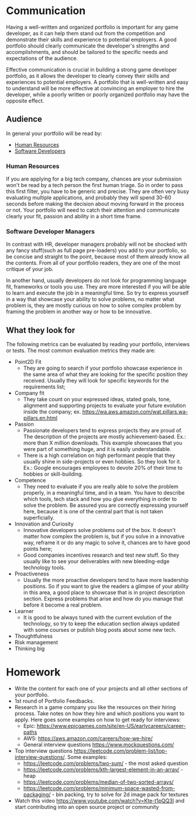 # Communication

Having a well-written and organized portfolio is important for any game developer, as it can help them stand out from the competition and demonstrate their skills and experience to potential employers. A good portfolio should clearly communicate the developer's strengths and accomplishments, and should be tailored to the specific needs and expectations of the audience.

Effective communication is crucial in building a strong game developer portfolio, as it allows the developer to clearly convey their skills and experiences to potential employers. A portfolio that is well-written and easy to understand will be more effective at convincing an employer to hire the developer, while a poorly written or poorly organized portfolio may have the opposite effect.

## Audience

In general your portfolio will be read by:

- [Human Resources](#human-resources)
- [Software Developers](#software-developers)

### Human Resources

If you are applying for a big tech company, chances are your submission won't be read by a tech person the first human triage. So in order to pass this first filter, you have to be generic and precise. They are often very busy evaluating multiple applications, and probably they will spend 30-60 seconds before making the decision about moving forward in the process or not. Your portfolio will need to catch their attention and communicate clearly your fit, passion and ability in a short time frame.

### Software Developer Managers

In contrast with HR, developer managers probably will not be shocked with any fancy stuff(such as full page pre-loaders) you add to your portfolio, so be concise and straight to the point, because most of them already know all the contents. From all of your portfolio readers, they are one of the most critique of your job.

In another hand, usually developers do not look for programming language fit, frameworks or tools you use. They are more interested if you will be able to learn and execute the job in a meaningful time. So try to express yourself in a way that showcase your ability to solve problems, no matter what problem is, they are mostly curious on how to solve complex problem by framing the problem in another way or how to be innovative. 

## What they look for

The following metrics can be evaluated by reading your portfolio, interviews or tests. The most common evaluation metrics they made are:
- Point2D Fit
    - They are going to search if your portfolio showcase experience in the same area of what they are looking for the specific position they received. Usually they will look for specific keywords for the requirements list;
- Company fit
    - They take count on your expressed ideas, stated goals, tone, alignment and supporting projects to evaluate your future evolution inside the company; ex. https://wa.aws.amazon.com/wat.pillars.wa-pillars.en.html 
- Passion
    - Passionate developers tend to express projects they are proud of. The description of the projects are mostly achievement-based. Ex.: more than X million downloads. This example showcases that you were part of something huge, and it is easily understandable.
    - There is a high correlation on high performant people that they usually shine in side-projects or even hobbies. So they look for it. Ex.: Google encourages employees to devote 20% of their time to hobbies or skill-building.
- Competence
    - They need to evaluate if you are really able to solve the problem properly, in a meaningful time, and in a team. You have to describe which tools, tech stack and how you glue everything in order to solve the problem. Be assured you are correctly expressing yourself here, because it is one of the central part that is not taken superficially.
- Innovation and Curiosity
    - Innovative developers solve problems out of the box. It doesn't matter how complex the problem is, but if you solve in a innovative way, reframe it or do any magic to solve it, chances are to have good points here;
    - Good companies incentives research and test new stuff. So they usually like to see your deliverables with new bleeding-edge technology tools.
- Proactiveness
    - Usually the more proactive developers tend to have more leadership positions. So if you want to give the readers a glimpse of your ability in this area, a good place to showcase that is in project description section. Express problems that arise and how do you manage that before it become a real problem.   
- Learner
    - It is good to be always tuned with the current evolution of the technology, so try to keep the education section always updated with some courses or publish blog posts about some new tech. 
- Thoughtfulness
- Risk management 
- Thinking big


# Homework
- Write the content for each one of your projects and all other sections of your portfolio.
- 1st round of Portfolio Feedbacks. 
- Research in a game company you like the resources on their hiring process. Take notes on how they hire and which positions you want to apply. Here goes some examples on how to get ready for interviews:
    - Epic: https://www.epicgames.com/site/en-US/earlycareers/career-paths
    - AWS: https://aws.amazon.com/careers/how-we-hire/
    - General interview questions https://www.mockquestions.com/
- Top interview questions https://leetcode.com/problem-list/top-interview-questions/. Some examples: 
    - https://leetcode.com/problems/two-sum/ - the most asked question
    - https://leetcode.com/problems/kth-largest-element-in-an-array/ - heap
    - https://leetcode.com/problems/median-of-two-sorted-arrays/
    - https://leetcode.com/problems/minimum-space-wasted-from-packaging/ - bin packing, try to solve for 2d image pack for textures
- Watch this video https://www.youtube.com/watch?v=Kte-t1pQQ3I and start contributing into an open source project or community